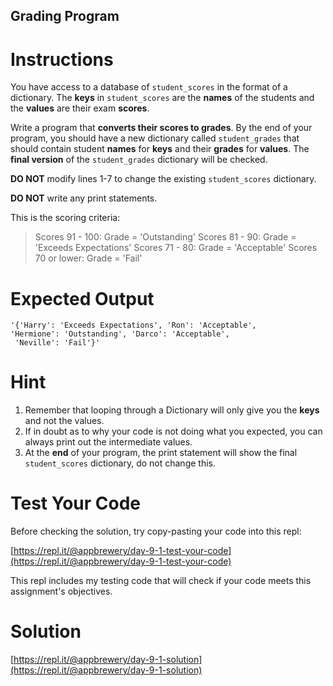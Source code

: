 ## Grading Program

# Instructions

You have access to a database of ```student_scores``` in the format of a dictionary.
The **keys** in ```student_scores``` are the **names** of the students and the **values** are their
exam **scores**.

Write a program that **converts their scores to grades**. By the end of your program, you 
should have a new dictionary called ```student_grades``` that should contain student **names** for **keys**
and their **grades** for **values**. The **final version** of the ```student_grades``` dictionary will be checked.

**DO NOT** modify lines 1-7 to change the existing ```student_scores``` dictionary.

**DO NOT** write any print statements.

This is the scoring criteria:
> Scores 91 - 100: Grade = 'Outstanding'
> Scores 81 - 90: Grade = 'Exceeds Expectations'
> Scores 71 - 80: Grade = 'Acceptable'
> Scores 70 or lower: Grade = 'Fail'

# Expected Output
```
'{'Harry': 'Exceeds Expectations', 'Ron': 'Acceptable', 
'Hermione': 'Outstanding', 'Darco': 'Acceptable',
 'Neville': 'Fail'}'
```

# Hint
1. Remember that looping through a Dictionary will only give you the **keys** and not the values.
2. If in doubt as to why your code is not doing what you expected, you can always print out the intermediate values.
3. At the **end** of your program, the print statement will show the final `student_scores` dictionary, do not change 
this.

# Test Your Code

Before checking the solution, try copy-pasting your code into this repl: 

[https://repl.it/@appbrewery/day-9-1-test-your-code](https://repl.it/@appbrewery/day-9-1-test-your-code)

This repl includes my testing code that will check if your code meets this assignment's objectives. 


# Solution

[https://repl.it/@appbrewery/day-9-1-solution](https://repl.it/@appbrewery/day-9-1-solution)